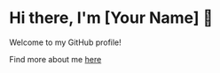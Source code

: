 # Hi there, I'm [Your Name] 👋

Welcome to my GitHub profile!

Find more about me [here](https://portfolio-e8a65e.gitlab.io)
